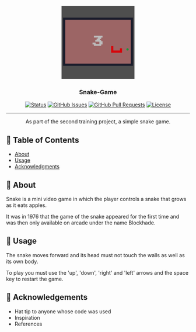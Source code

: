 <p align="center">
  <a href="" rel="noopener">
 <img width=200px height=200px src="images/logo.png" alt="Project Logo"></a>
</p>

<h3 align="center">Snake-Game</h3>

<div align="center">

[![Status](https://img.shields.io/badge/status-active-success.svg)]()
[![GitHub Issues](https://img.shields.io/github/issues/kylelobo/The-Documentation-Compendium.svg)](https://github.com/kylelobo/The-Documentation-Compendium/issues)
[![GitHub Pull Requests](https://img.shields.io/github/issues-pr/kylelobo/The-Documentation-Compendium.svg)](https://github.com/kylelobo/The-Documentation-Compendium/pulls)
[![License](https://img.shields.io/badge/license-MIT-blue.svg)](/LICENSE)

</div>

---

<p align="center"> As part of the second training project, a simple snake game.
    <br> 
</p>

## 📝 Table of Contents

- [About](#about)
- [Usage](#usage)
- [Acknowledgments](#acknowledgement)
<!-- - [Built Using](#built_using)
- [TODO](../TODO.md)
- [Contributing](../CONTRIBUTING.md) 
- [Authors](#authors)-->

## 🧐 About <a name = "about"></a>

Snake is a mini video game in which the player controls a snake that grows as it eats apples. 

It was in 1976 that the game of the snake appeared for the first time and was then only available on arcade under the name Blockhade.

## 🎈 Usage <a name="usage"></a>

The snake moves forward and its head must not touch the walls as well as its own body.

To play you must use the 'up', 'down', 'right' and 'left' arrows and the space key to restart the game.

## 🎉 Acknowledgements <a name = "acknowledgement"></a>

- Hat tip to anyone whose code was used
- Inspiration
- References

